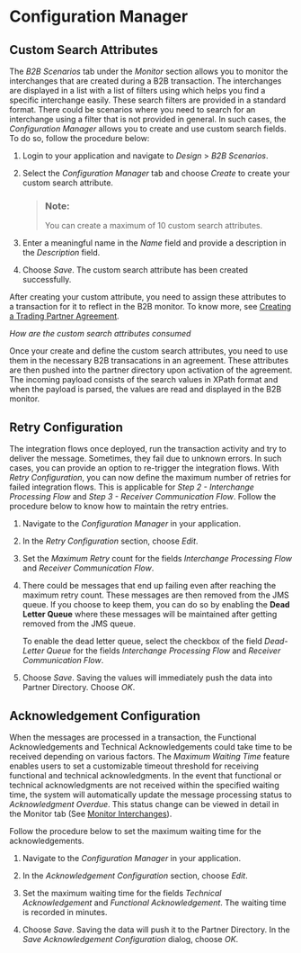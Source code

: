 <!-- loio7daf06ceece84dc09d3ca63fc62d0a61 -->

# Configuration Manager



<a name="loio7daf06ceece84dc09d3ca63fc62d0a61__section_x2f_xb2_jzb"/>

## Custom Search Attributes

The *B2B Scenarios* tab under the *Monitor* section allows you to monitor the interchanges that are created during a B2B transaction. The interchanges are displayed in a list with a list of filters using which helps you find a specific interchange easily. These search filters are provided in a standard format. There could be scenarios where you need to search for an interchange using a filter that is not provided in general. In such cases, the *Configuration Manager* allows you to create and use custom search fields. To do so, follow the procedure below:

1.  Login to your application and navigate to *Design* \> *B2B Scenarios*.

2.  Select the *Configuration Manager* tab and choose *Create* to create your custom search attribute.

    > ### Note:  
    > You can create a maximum of 10 custom search attributes.

3.  Enter a meaningful name in the *Name* field and provide a description in the *Description* field.
4.  Choose *Save*. The custom search attribute has been created successfully.

After creating your custom attribute, you need to assign these attributes to a transaction for it to reflect in the B2B monitor. To know more, see [Creating a Trading Partner Agreement](creating-a-trading-partner-agreement-9bd43c9.md).

*How are the custom search attributes consumed*

Once your create and define the custom search attributes, you need to use them in the necessary B2B transacations in an agreement. These attributes are then pushed into the partner directory upon activation of the agreement. The incoming payload consists of the search values in XPath format and when the payload is parsed, the values are read and displayed in the B2B monitor.



<a name="loio7daf06ceece84dc09d3ca63fc62d0a61__section_y5v_1rb_bzb"/>

## Retry Configuration

The integration flows once deployed, run the transaction activity and try to deliver the message. Sometimes, they fail due to unknown errors. In such cases, you can provide an option to re-trigger the integration flows. With *Retry Configuration*, you can now define the maximum number of retries for failed integration flows. This is applicable for *Step 2 - Interchange Processing Flow* and *Step 3 - Receiver Communication Flow*. Follow the procedure below to know how to maintain the retry entries.

1.  Navigate to the *Configuration Manager* in your application.

2.  In the *Retry Configuration* section, choose *Edit*.
3.  Set the *Maximum Retry* count for the fields *Interchange Processing Flow* and *Receiver Communication Flow*.
4.  There could be messages that end up failing even after reaching the maximum retry count. These messages are then removed from the JMS queue. If you choose to keep them, you can do so by enabling the **Dead Letter Queue** where these messages will be maintained after getting removed from the JMS queue.

    To enable the dead letter queue, select the checkbox of the field *Dead-Letter Queue* for the fields *Interchange Processing Flow* and *Receiver Communication Flow*.

5.  Choose *Save*. Saving the values will immediately push the data into Partner Directory. Choose *OK*.



<a name="loio7daf06ceece84dc09d3ca63fc62d0a61__section_oxc_bhw_wcc"/>

## Acknowledgement Configuration

When the messages are processed in a transaction, the Functional Acknowledgements and Technical Acknowledgements could take time to be received depending on various factors. The *Maximum Waiting Time* feature enables users to set a customizable timeout threshold for receiving functional and technical acknowledgments. In the event that functional or technical acknowledgments are not received within the specified waiting time, the system will automatically update the message processing status to *Acknowledgment Overdue*. This status change can be viewed in detail in the Monitor tab \(See [Monitor Interchanges](monitor-interchanges-42c1199.md)\).

Follow the procedure below to set the maximum waiting time for the acknowledgements.

1.  Navigate to the *Configuration Manager* in your application.

2.  In the *Acknowledgement Configuration* section, choose *Edit*.
3.  Set the maximum waiting time for the fields *Technical Acknowledgement* and *Functional Acknowledgement*. The waiting time is recorded in minutes.
4.  Choose *Save*. Saving the data will push it to the Partner Directory. In the *Save Acknowledgement Configuration* dialog, choose *OK*.

